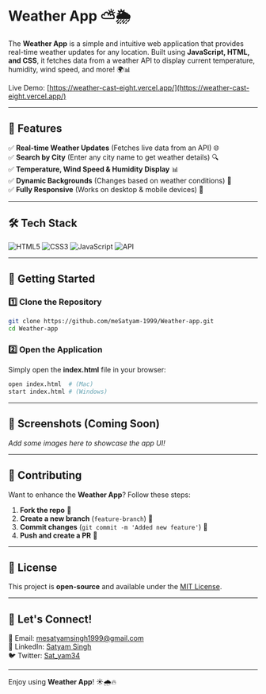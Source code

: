 # Weather App ⛅🌦️

The **Weather App** is a simple and intuitive web application that provides real-time weather updates for any location. Built using **JavaScript, HTML, and CSS**, it fetches data from a weather API to display current temperature, humidity, wind speed, and more! 🌍📊

Live Demo: [https://weather-cast-eight.vercel.app/](https://weather-cast-eight.vercel.app/)

---

## 🌟 Features

✅ **Real-time Weather Updates** (Fetches live data from an API) 🌐  
✅ **Search by City** (Enter any city name to get weather details) 🔍  
✅ **Temperature, Wind Speed & Humidity Display** 📊  
✅ **Dynamic Backgrounds** (Changes based on weather conditions) 🌅  
✅ **Fully Responsive** (Works on desktop & mobile devices) 📱  

---

## 🛠️ Tech Stack

![HTML5](https://img.shields.io/badge/HTML5-E34F26?style=for-the-badge&logo=html5&logoColor=white)
![CSS3](https://img.shields.io/badge/CSS3-1572B6?style=for-the-badge&logo=css3&logoColor=white)
![JavaScript](https://img.shields.io/badge/JavaScript-F7DF1E?style=for-the-badge&logo=javascript&logoColor=black)
![API](https://img.shields.io/badge/API-WeatherAPI-blue?style=for-the-badge)

---

## 🚀 Getting Started

### 1️⃣ Clone the Repository
```bash
git clone https://github.com/meSatyam-1999/Weather-app.git
cd Weather-app
```

### 2️⃣ Open the Application
Simply open the **index.html** file in your browser:
```bash
open index.html  # (Mac)
start index.html # (Windows)
```

---

## 📸 Screenshots (Coming Soon)
_Add some images here to showcase the app UI!_

---

## 🤝 Contributing
Want to enhance the **Weather App**? Follow these steps:
1. **Fork the repo** 🍴
2. **Create a new branch** (`feature-branch`) 🌿
3. **Commit changes** (`git commit -m 'Added new feature'`) 📝
4. **Push and create a PR** 🚀

---

## 📜 License
This project is **open-source** and available under the [MIT License](LICENSE).

---

## 💬 Let's Connect!
📧 Email: [mesatyamsingh1999@gmail.com](mailto:mesatyamsingh1999@gmail.com)  
🔗 LinkedIn: [Satyam Singh](https://www.linkedin.com/in/satyam-singh-238077305/)  
🐦 Twitter: [Sat_yam34](https://x.com/Sat_yam34)

---

Enjoy using **Weather App**! ☀️🌧️🔥

